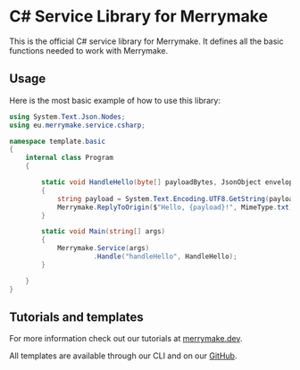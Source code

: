 # C# Service Library for Merrymake

This is the official C# service library for Merrymake. It defines all the basic functions needed to work with Merrymake.

## Usage

Here is the most basic example of how to use this library: 

```cs
using System.Text.Json.Nodes;
using eu.merrymake.service.csharp;

namespace template.basic
{
    internal class Program
    {

        static void HandleHello(byte[] payloadBytes, JsonObject envelope)
        {
            string payload = System.Text.Encoding.UTF8.GetString(payloadBytes);
            Merrymake.ReplyToOrigin($"Hello, {payload}!", MimeType.txt);
        }

        static void Main(string[] args)
        {
            Merrymake.Service(args)
                     .Handle("handleHello", HandleHello);
        }

    }
}
```

## Tutorials and templates

For more information check out our tutorials at [merrymake.dev](https://merrymake.dev).

All templates are available through our CLI and on our [GitHub](https://github.com/merrymake).
